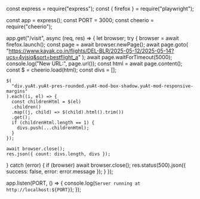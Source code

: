 const express = require("express");
const { firefox } = require("playwright");

const app = express();
const PORT = 3000;
const cheerio = require("cheerio");

app.get("/visit", async (req, res) => {
  let browser;
  try {
    browser = await firefox.launch();
    const page = await browser.newPage();
    await page.goto(
      "https://www.kayak.co.in/flights/DEL-BLR/2025-05-12/2025-05-14?ucs=4vjsiq&sort=bestflight_a"
    );
    await page.waitForTimeout(5000);
    console.log("New URL:", page.url());
    const html = await page.content();
    const $ = cheerio.load(html);
    const divs = [];

    $(
      "div.yuAt.yuAt-pres-rounded.yuAt-mod-box-shadow.yuAt-mod-responsive-margins"
    ).each((i, el) => {
      const childrenHtml = $(el)
      .children()
      .map((j, child) => $(child).html().trim())
      .get();
      if (childrenHtml.length == 1) {
        divs.push(...childrenHtml);
      }
    });

    await browser.close();
    res.json({ count: divs.length, divs });
  } catch (error) {
    if (browser) await browser.close();
    res.status(500).json({ success: false, error: error.message });
  }
});

app.listen(PORT, () => {
  console.log(`Server running at http://localhost:${PORT}`);
});
